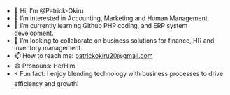 - 👋 Hi, I’m @Patrick-Okiru
- 👀 I’m interested in Accounting, Marketing and Human Management.
- 🌱 I’m currently learning Github PHP coding, and ERP system development.
- 💞️ I’m looking to collaborate on business solutions for finance, HR and inventory management.
- 📫 How to reach me: patrickokiru20@gmail.com 
- 😄 Pronouns: He/Him
- ⚡ Fun fact: I enjoy blending technology with business processes to drive efficiency and growth!

<!---
Patrick-Okiru/Patrick-Okiru is a ✨ special ✨ repository because its `README.md` (this file) appears on your GitHub profile.
You can click the Preview link to take a look at your changes.
--->
